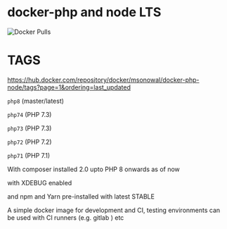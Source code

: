 # docker-php and node LTS


![Docker Pulls](https://img.shields.io/docker/pulls/msonowal/docker-php-node.svg)

# TAGS

https://hub.docker.com/repository/docker/msonowal/docker-php-node/tags?page=1&ordering=last_updated

`php8` (master/latest)

`php74` (PHP 7.3)

`php73` (PHP 7.3)

`php72` (PHP 7.2)

`php71` (PHP 7.1)


With composer installed 2.0 upto PHP 8 onwards as of now

with XDEBUG enabled

and npm and Yarn pre-installed with latest STABLE

A simple docker image for development and CI, testing environments can be used with CI runners (e.g. gitlab ) etc



